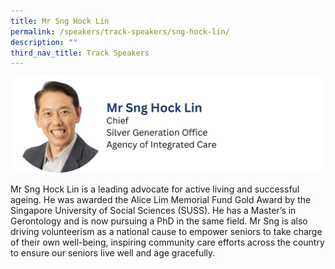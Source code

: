 ```yaml
---
title: Mr Sng Hock Lin
permalink: /speakers/track-speakers/sng-hock-lin/
description: ""
third_nav_title: Track Speakers
---
```

<div style="display: flex; flex-wrap: wrap;">
  <div style="flex-basis: 100%; max-width: 100%;">
    <img alt="track speakers 1" src="/images/SpeakersPhoto/snghocklinv0.png">
  </div>
	</div>
	
Mr Sng Hock Lin is a leading advocate for active living and successful ageing. He was awarded the Alice Lim Memorial Fund Gold Award by the Singapore University of Social Sciences (SUSS). He has a Master’s in Gerontology and is now pursuing a PhD in the same field. Mr Sng  is also driving volunteerism as a national cause to empower seniors to take charge of their own well-being, inspiring community care efforts across the country to ensure our seniors live well and age gracefully.